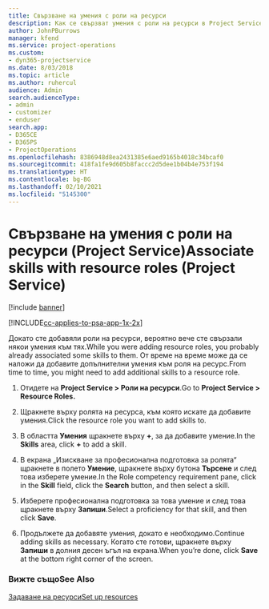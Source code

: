 ```yaml
---
title: Свързване на умения с роли на ресурси
description: Как се свързват умения с роли на ресурси в Project Service
author: JohnPBurrows
manager: kfend
ms.service: project-operations
ms.custom:
- dyn365-projectservice
ms.date: 8/03/2018
ms.topic: article
ms.author: ruhercul
audience: Admin
search.audienceType:
- admin
- customizer
- enduser
search.app:
- D365CE
- D365PS
- ProjectOperations
ms.openlocfilehash: 8386948d8ea2431385e6aed9165b4018c34bcaf0
ms.sourcegitcommit: 418fa1fe9d605b8faccc2d5dee1b04b4e753f194
ms.translationtype: HT
ms.contentlocale: bg-BG
ms.lasthandoff: 02/10/2021
ms.locfileid: "5145300"
---
```

# <a name="associate-skills-with-resource-roles-project-service"></a><span data-ttu-id="46c1c-103">Свързване на умения с роли на ресурси (Project Service)</span><span class="sxs-lookup"><span data-stu-id="46c1c-103">Associate skills with resource roles (Project Service)</span></span>

[!include [banner](../includes/psa-now-project-operations.md)]

[!INCLUDE[cc-applies-to-psa-app-1x-2x](../includes/cc-applies-to-psa-app-1x-2x.md)]

<span data-ttu-id="46c1c-104">Докато сте добавяли роли на ресурси, вероятно вече сте свързали някои умения към тях.</span><span class="sxs-lookup"><span data-stu-id="46c1c-104">While you were adding resource roles, you probably already associated some skills to them.</span></span> <span data-ttu-id="46c1c-105">От време на време може да се наложи да добавите допълнителни умения към роля на ресурс.</span><span class="sxs-lookup"><span data-stu-id="46c1c-105">From time to time, you might need to add additional skills to a resource role.</span></span>  
  
1.  <span data-ttu-id="46c1c-106">Отидете на **Project Service > Роли на ресурси**.</span><span class="sxs-lookup"><span data-stu-id="46c1c-106">Go to **Project Service > Resource Roles.**</span></span>  
  
2.  <span data-ttu-id="46c1c-107">Щракнете върху ролята на ресурса, към която искате да добавите умения.</span><span class="sxs-lookup"><span data-stu-id="46c1c-107">Click the resource role you want to add skills to.</span></span>  
  
3.  <span data-ttu-id="46c1c-108">В областта **Умения** щракнете върху **+**, за да добавите умение.</span><span class="sxs-lookup"><span data-stu-id="46c1c-108">In the **Skills** area, click **+** to add a skill.</span></span>  
  
4.  <span data-ttu-id="46c1c-109">В екрана „Изискване за професионална подготовка за ролята“ щракнете в полето **Умение**, щракнете върху бутона **Търсене** и след това изберете умение.</span><span class="sxs-lookup"><span data-stu-id="46c1c-109">In the Role competency requirement pane, click in the **Skill** field, click the **Search** button,  and then select a skill.</span></span>  
  
5.  <span data-ttu-id="46c1c-110">Изберете професионална подготовка за това умение и след това щракнете върху **Запиши**.</span><span class="sxs-lookup"><span data-stu-id="46c1c-110">Select a proficiency for that skill, and then click **Save**.</span></span>  
  
6.  <span data-ttu-id="46c1c-111">Продължете да добавяте умения, докато е необходимо.</span><span class="sxs-lookup"><span data-stu-id="46c1c-111">Continue adding skills as necessary.</span></span> <span data-ttu-id="46c1c-112">Когато сте готови, щракнете върху **Запиши** в долния десен ъгъл на екрана.</span><span class="sxs-lookup"><span data-stu-id="46c1c-112">When you’re done, click **Save** at the bottom right corner of the screen.</span></span>  
  
### <a name="see-also"></a><span data-ttu-id="46c1c-113">Вижте също</span><span class="sxs-lookup"><span data-stu-id="46c1c-113">See Also</span></span>  
 [<span data-ttu-id="46c1c-114">Задаване на ресурси</span><span class="sxs-lookup"><span data-stu-id="46c1c-114">Set up resources</span></span>](../psa/set-up-resources.md)
